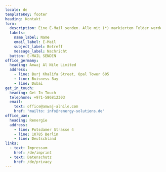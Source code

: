 ```yaml
---
locale: de
templateKey: footer
heading: Kontakt
form:
  description: Eine E-Mail senden. Alle mit (*) markierten Felder werden benötigt.
  labels:
    name_label: Name
    email_label: E-Mail
    subject_label: Betreff
    message_label: Nachricht
  button: E-MAIL SENDEN
office_germany:
  heading: Amwaj Al Nile Limited
  address:
    - line: Burj Khalifa Street, Opal Tower 605
    - line: Buisness Bay
    - line: Dubai
get_in_touch:
  heading: Get In Touch
  telephone: +971-586812303
  email:
    text: office@amwaj-alnile.com
    href: "mailto: info@renergy-solutions.de"
office_uae:
  heading: Renergie
  address:
    - line: Potsdamer Strasse 4
    - line: 10785 Berlin
    - line: Deutschland
links:
  - text: Impressum
    href: /de/imprint
  - text: Datenschutz
    href: /de/privacy
---
```

